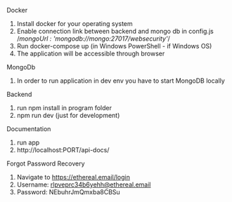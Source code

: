 Docker
1. Install docker for your operating system
2. Enable connection link between backend and mongo db in config.js /*mongoUrl : 'mongodb://mongo:27017/websecurity'*/
3. Run docker-compose up (in Windows PowerShell - if Windows OS)
4. The application will be accessible through browser

MongoDb
1. In order to run application in dev env you have to start MongoDB locally

Backend
1. run npm install in program folder
2. npm run dev (just for development)

Documentation
1. run app
2. http://localhost:PORT/api-docs/

Forgot Password Recovery
1. Navigate to https://ethereal.email/login
2. Username: rlpveprc34b6yehh@ethereal.email
3. Password: NEbuhrJmQmxba8CBSu

